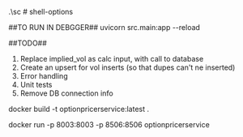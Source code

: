 .\sc    # shell-options

##TO RUN IN DEBGGER##
uvicorn src.main:app --reload

##TODO##

1.  Replace implied_vol as calc input, with call to database
2.  Create an upsert for vol inserts (so that dupes can't ne inserted)
3.  Error handling
4.  Unit tests
5.  Remove DB connection info


docker build -t optionpricerservice:latest .

docker run -p 8003:8003 -p 8506:8506 optionpricerservice